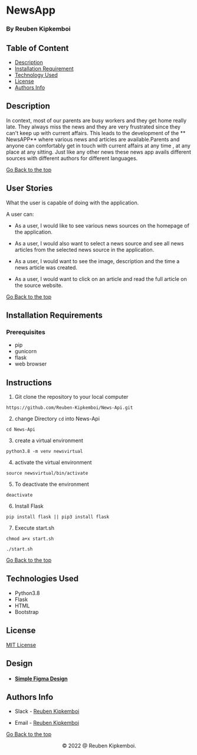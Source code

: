 # NewsApp 

### By Reuben Kipkemboi

## Table of Content

+ [Description](#description)
+ [Installation Requirement](#installation-requirements)
+ [Technology Used](#technologies-used)
+ [License](#license)
+ [Authors Info](#authors-info)

## Description
In context, most of our parents are busy workers and they get home really late. They always miss the news and they are very frustrated since they can't keep up with current affairs. This leads to the development of the ** NewsAPP** where various news and articles are available.Parents and anyone can comfortably get in touch with current affairs at any time , at any place at any sitting. 
Just like any other news these news app avails different sources with different authors for different languages.


[Go Back to the top](#newsapp)


## User Stories

What the user is capable of doing with the application.

A user can:

- As a user, I would like to see various news sources on the homepage of the application.

- As a user, I would also want to select a news source and see all news articles from the selected news source in the application.

 - As a user, I would want to see the image, description and the time a news article was created.

- As a user, I would want to click on an article and read the full article on the source website.


[Go Back to the top](#newsapp)


## Installation Requirements

### Prerequisites

- pip
- gunicorn
- flask
- web browser

## Instructions

1) Git clone the repository to your local computer
```
https://github.com/Reuben-Kipkemboi/News-Api.git
```
2. change Directory `cd` into News-Api
```
cd News-Api
```
3. create a virtual environment
```
python3.8 -m venv newsvirtual
```
4. activate the virtual environment 
```
source newsvirtual/bin/activate

```
5. To deactivate the environment

```
deactivate
```

6. Install Flask
```
pip install flask || pip3 install flask
```
7. Execute start.sh
```
chmod a+x start.sh

./start.sh
```

[Go Back to the top](#newsapp)


## Technologies Used

- Python3.8
- Flask
- HTML
- Bootstrap

## License
[MIT License](LICENSE)

## Design
* #### [Simple Figma Design](https://www.figma.com/file/LE3PufeR4ye2q4UiP3Khht/News-Api?node-id=0%3A1)

## Authors Info
* Slack - [Reuben Kipkemboi]()

* Email - [Reuben Kipkemboi](https://gmail.com)

[Go Back to the top](#newsapp)


<p align = "center">
    &copy; 2022 @ Reuben Kipkemboi.
</p>









